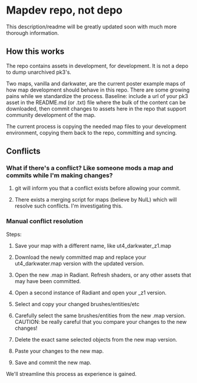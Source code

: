 Mapdev repo, not depo
=====
This description/readme will be greatly updated soon with much more thorough information.

How this works
-----
The repo contains assets in development, for development. It is not a depo to dump unarchived pk3's.

Two maps, vanilla and darkwater, are the current poster example maps of how map development should behave in this repo. There are some growing pains while we standardize the process. Baseline: include a url of your pk3 asset in the README.md (or .txt) file where the bulk of the content can be downloaded, then commit changes to assets here in the repo that support community development of the map.

The current process is copying the needed map files to your development environment, copying them back to the repo, committing and syncing.

Conflicts
-----
### What if there's a conflict? Like someone mods a map and commits while I'm making changes?
1) git will inform you that a conflict exists before allowing your commit.

2) There exists a merging script for maps (believe by NulL) which will resolve such conflicts. I'm investigating this.

### Manual conflict resolution
Steps:  

1) Save your map with a different name, like ut4_darkwater_z1.map

2) Download the newly committed map and replace your ut4_darkwater.map version with the updated version.

3) Open the new .map in Radiant. Refresh shaders, or any other assets that may have been committed.

4) Open a second instance of Radiant and open your _z1 version.

5) Select and copy your changed brushes/entities/etc

6) Carefully select the same brushes/entities from the new .map version. CAUTION: be really careful that you compare your changes to the new changes!

7) Delete the exact same selected objects from the new map version.

8) Paste your changes to the new map.

9) Save and commit the new map.


We'll streamline this process as experience is gained.

